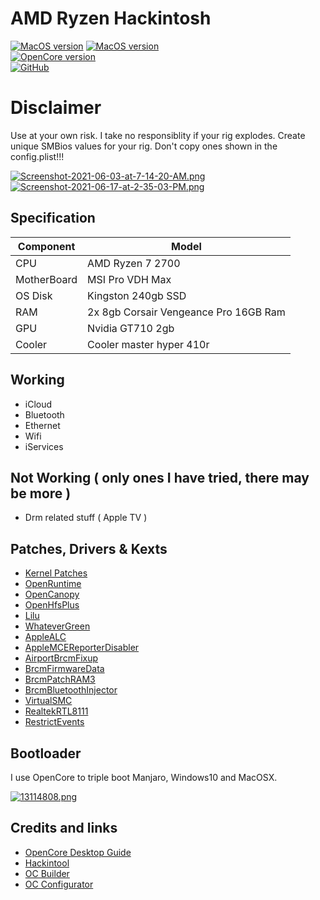# AMD Ryzen Hackintosh

[![MacOS version](https://img.shields.io/badge/macOS-10.15.7%2019H1311-informational.svg)](https://www.apple.com/macos) [![MacOS version](https://img.shields.io/badge/macOS-11.5%20Beta%2020G5033c-informational.svg)](https://www.apple.com/macos)\
[![OpenCore version](https://img.shields.io/badge/OpenCore-0.7.0-informational.svg)](https://github.com/acidanthera/OpenCorePkg)\
[![GitHub](https://img.shields.io/github/license/sileshn/Ryzentosh?style=flat-square)](https://github.com/sileshn/Ryzentosh/blob/master/LICENSE)

# Disclaimer
Use at your own risk. I take no responsiblity if your rig explodes. Create unique SMBios values for your rig. Don't copy ones shown in the config.plist!!!

[![Screenshot-2021-06-03-at-7-14-20-AM.png](https://i.postimg.cc/Y0ZT6B4k/Screenshot-2021-06-03-at-7-14-20-AM.png)](https://postimg.cc/N28NtV7P) [![Screenshot-2021-06-17-at-2-35-03-PM.png](https://i.postimg.cc/02g5H5G1/Screenshot-2021-06-17-at-2-35-03-PM.png)](https://postimg.cc/Sjrpnhtg)

## Specification

| Component        | Model                                  |
| ---------------- | -------------------------------------- |
| CPU              | AMD Ryzen 7 2700                       |
| MotherBoard      | MSI Pro VDH Max                        |
| OS Disk          | Kingston 240gb SSD                     |
| RAM              | 2x 8gb Corsair Vengeance Pro 16GB Ram  |
| GPU              | Nvidia GT710 2gb                       |
| Cooler    	     | Cooler master hyper 410r               |

## Working

* iCloud
* Bluetooth
* Ethernet
* Wifi
* iServices

## Not Working ( only ones I have tried, there may be more )

* Drm related stuff ( Apple TV )

## Patches, Drivers & Kexts

* [Kernel Patches](https://github.com/AMD-OSX/AMD_Vanilla)
* [OpenRuntime](https://github.com/acidanthera/OpenCorePkg)
* [OpenCanopy](https://github.com/acidanthera/OpenCorePkg)
* [OpenHfsPlus](https://github.com/acidanthera/OpenCorePkg) 
* [Lilu](https://github.com/acidanthera/Lilu)
* [WhateverGreen](https://github.com/acidanthera/WhateverGreen)
* [AppleALC](https://github.com/acidanthera/AppleALC)
* [AppleMCEReporterDisabler](https://github.com/acidanthera/OpenCorePkg)
* [AirportBrcmFixup](https://github.com/acidanthera/airportbrcmfixup/releases)
* [BrcmFirmwareData](https://github.com/acidanthera/BrcmPatchRAM)
* [BrcmPatchRAM3](https://github.com/acidanthera/BrcmPatchRAM)
* [BrcmBluetoothInjector](https://github.com/acidanthera/BrcmPatchRAM)
* [VirtualSMC](https://github.com/acidanthera/VirtualSMC)
* [RealtekRTL8111](https://github.com/Mieze/RTL8111_driver_for_OS_X)
* [RestrictEvents](https://github.com/acidanthera/RestrictEvents)

## Bootloader

I use OpenCore to triple boot Manjaro, Windows10 and MacOSX.

[![13114808.png](https://i.postimg.cc/KvSKv6bG/13114808.png)](https://postimg.cc/Dm6fxYmH)

## Credits and links

* [OpenCore Desktop Guide](https://github.com/dortania/OpenCore-Desktop-Guide)
* [Hackintool](https://www.hackintosh-forum.de/forum/thread/38316-hackintool-ehemals-intel-fb-patcher/)
* [OC Builder](https://github.com/Pavo-IM/ocbuilder)
* [OC Configurator](https://mackie100projects.altervista.org/download-opencore-configurator/)
